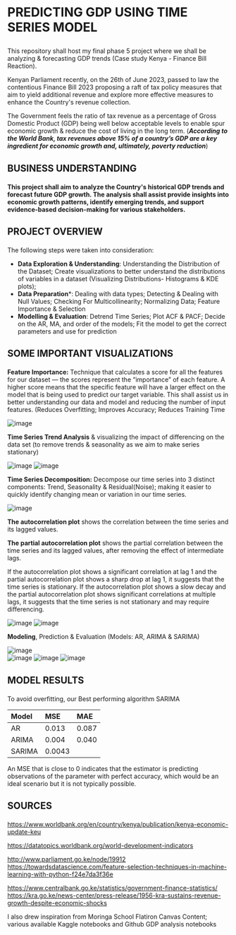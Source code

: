 # <p>PREDICTING GDP USING TIME SERIES MODEL<p>

This repository shall host my final phase 5 project where we shall be analyzing & forecasting GDP trends (Case study Kenya - Finance Bill Reaction).

Kenyan Parliament recently, on the 26th of June 2023, passed to law the contentious Finance Bill 2023 proposing a raft of tax policy measures that aim to yield additional revenue and explore more effective measures to enhance the Country's revenue collection.

The Government feels the ratio of tax revenue as a percentage of Gross Domestic Product (GDP) being well below acceptable levels to enable spur economic growth & reduce the cost of living in the long term. (***According to the World Bank, tax revenues above 15% of a country’s GDP are a key ingredient for economic growth and, ultimately, poverty reduction***)

## <p>BUSINESS UNDERSTANDING<p>

**This project shall aim to analyze the Country's historical GDP trends and forecast future GDP growth. The analysis shall assist provide insights into economic growth patterns, identify emerging trends, and support evidence-based decision-making for various stakeholders.**

## <p>PROJECT OVERVIEW<p>

The following steps were taken into consideration:
- **Data Exploration & Understanding**: Understanding the Distribution of the Dataset; Create visualizations to better understand the distributions of variables in a dataset  (Visualizing Distributions- Histograms & KDE plots);
- **Data Preparation***: Dealing with data types; Detecting & Dealing with Null Values; Checking For Multicollinearity; Normalizing Data; Feature Importance & Selection
- **Modelling & Evaluation**: Detrend Time Series; Plot ACF & PACF; Decide on the AR, MA, and order of the models; Fit the model to get the correct parameters and use for prediction

## <p>SOME IMPORTANT VISUALIZATIONS<p>

**Feature Importance:** Technique that calculates a score for all the features for our dataset — the scores represent the “importance” of each feature. A higher score means that the specific feature will have a larger effect on the model that is being used to predict our target variable. This shall assist us in better understanding our data and model and reducing the number of input features. (Reduces Overfitting; Improves Accuracy; Reduces Training Time

![image](https://github.com/MarvinAgumba/TIME-SERIES-MODELLING/assets/122484885/3684d435-c416-45d9-84ac-07877e51b58b)

**Time Series Trend Analysis** & visualizing the impact of differencing on the data set (to remove trends & seasonality as we aim to make series stationary)

![image](https://github.com/MarvinAgumba/TIME-SERIES-MODELLING/assets/122484885/5254e6fd-192d-485c-b0e8-7d926d532ba9)
![image](https://github.com/MarvinAgumba/TIME-SERIES-MODELLING/assets/122484885/c725bbfc-ed3c-4fa5-9e38-6559d4ce212e)

**Time Series Decomposition:** Decompose our time series into 3 distinct components: Trend, Seasonality & Residual(Noise); making it easier to quickly identify changing mean or variation in our time series.

![image](https://github.com/MarvinAgumba/TIME-SERIES-MODELLING/assets/122484885/9ab1315c-1caf-4c80-958d-a948d72e983e)

**The autocorrelation plot** shows the correlation between the time series and its lagged values. 

**The partial autocorrelation plot** shows the partial correlation between the time series and its lagged values, after removing the effect of intermediate lags.

If the autocorrelation plot shows a significant correlation at lag 1 and the partial autocorrelation plot shows a sharp drop at lag 1, it suggests that the time series is stationary. If the autocorrelation plot shows a slow decay and the partial autocorrelation plot shows significant correlations at multiple lags, it suggests that the time series is not stationary and may require differencing.

![image](https://github.com/MarvinAgumba/TIME-SERIES-MODELLING/assets/122484885/5ca17ac0-2a20-4065-ae8e-2170c1912c04)
![image](https://github.com/MarvinAgumba/TIME-SERIES-MODELLING/assets/122484885/32981098-adb6-49b7-9d09-8d234976c829)

**Modeling**, Prediction & Evaluation (Models: AR, ARIMA & SARIMA)

![image](https://github.com/MarvinAgumba/TIME-SERIES-MODELLING/assets/122484885/e9ca719f-e67f-40d8-9b60-62401f6277af)  
![image](https://github.com/MarvinAgumba/TIME-SERIES-MODELLING/assets/122484885/624896ce-9ce5-4cc8-8bbe-6c294ffa5391)  ![image](https://github.com/MarvinAgumba/TIME-SERIES-MODELLING/assets/122484885/798a5e00-7bd0-4552-9588-811f22d39587)
![image](https://github.com/MarvinAgumba/TIME-SERIES-MODELLING/assets/122484885/a6a26934-dc7f-499a-afdb-aa9bb535145e)


## <p>MODEL RESULTS<p>

To avoid overfitting, our Best performing algorithm SARIMA

| Model | MSE   | MAE  |
|:------|:----- |:-----|
| AR    | 0.013 | 0.087|
| ARIMA | 0.004 | 0.040|
| SARIMA| 0.0043|      |

An MSE that is close to 0 indicates that the estimator is predicting observations of the parameter with perfect accuracy, which would be an ideal scenario but it is not typically possible.

## <p>SOURCES<p>

https://www.worldbank.org/en/country/kenya/publication/kenya-economic-update-keu

https://datatopics.worldbank.org/world-development-indicators

http://www.parliament.go.ke/node/19912 https://towardsdatascience.com/feature-selection-techniques-in-machine-learning-with-python-f24e7da3f36e

https://www.centralbank.go.ke/statistics/government-finance-statistics/ https://kra.go.ke/news-center/press-release/1956-kra-sustains-revenue-growth-despite-economic-shocks

I also drew inspiration from Moringa School Flatiron Canvas Content; various available Kaggle notebooks and Github GDP analysis notebooks

